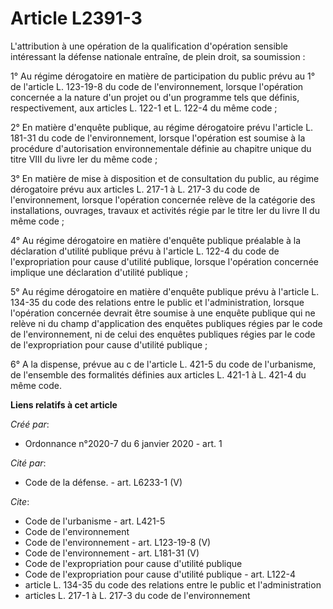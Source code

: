 # Article L2391-3

L'attribution à une opération de la qualification d'opération sensible intéressant la défense nationale entraîne, de plein
droit, sa soumission :

1° Au régime dérogatoire en matière de participation du public prévu au 1° de l'article L. 123-19-8 du code de
l'environnement, lorsque l'opération concernée a la nature d'un projet ou d'un programme tels que définis, respectivement,
aux articles L. 122-1 et L. 122-4 du même code ;

2° En matière d'enquête publique, au régime dérogatoire prévu l'article L. 181-31 du code de l'environnement, lorsque
l'opération est soumise à la procédure d'autorisation environnementale définie au chapitre unique du titre VIII du livre Ier
du même code ;

3° En matière de mise à disposition et de consultation du public, au régime dérogatoire prévu aux articles L. 217-1 à L.
217-3 du code de l'environnement, lorsque l'opération concernée relève de la catégorie des installations, ouvrages, travaux
et activités régie par le titre Ier du livre II du même code ;

4° Au régime dérogatoire en matière d'enquête publique préalable à la déclaration d'utilité publique prévu à l'article L.
122-4 du code de l'expropriation pour cause d'utilité publique, lorsque l'opération concernée implique une déclaration
d'utilité publique ;

5° Au régime dérogatoire en matière d'enquête publique prévu à l'article L. 134-35 du code des relations entre le public et
l'administration, lorsque l'opération concernée devrait être soumise à une enquête publique qui ne relève ni du champ
d'application des enquêtes publiques régies par le code de l'environnement, ni de celui des enquêtes publiques régies par le
code de l'expropriation pour cause d'utilité publique ;

6° A la dispense, prévue au c de l'article L. 421-5 du code de l'urbanisme, de l'ensemble des formalités définies aux
articles L. 421-1 à L. 421-4 du même code.

**Liens relatifs à cet article**

_Créé par_:

  - Ordonnance n°2020-7 du 6 janvier 2020 - art. 1

_Cité par_:

  - Code de la défense. - art. L6233-1 (V)

_Cite_:

  - Code de l'urbanisme - art. L421-5
  - Code de l'environnement
  - Code de l'environnement - art. L123-19-8 (V)
  - Code de l'environnement - art. L181-31 (V)
  - Code de l'expropriation pour cause d'utilité publique
  - Code de l'expropriation pour cause d'utilité publique - art. L122-4
  - article L. 134-35 du code des relations entre le public et l'administration
  - articles L. 217-1 à L. 217-3 du code de l'environnement

